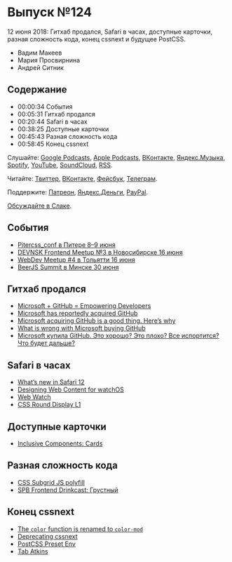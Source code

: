 # Выпуск №124

12 июня 2018: Гитхаб продался, Safari в часах, доступные карточки, разная сложность кода, конец cssnext и будущее PostCSS.

- Вадим Макеев
- Мария Просвирнина
- Андрей Ситник

## Содержание

- 00:00:34 События
- 00:05:31 Гитхаб продался
- 00:20:44 Safari в часах
- 00:38:25 Доступные карточки
- 00:45:43 Разная сложность кода
- 00:58:45 Конец cssnext

Слушайте: [Google Podcasts](https://podcasts.google.com/?feed=aHR0cHM6Ly93ZWItc3RhbmRhcmRzLnJ1L3BvZGNhc3QvZmVlZC8), [Apple Podcasts](https://itunes.apple.com/podcast/id1080500016), [ВКонтакте](https://vk.com/podcasts-32017543), [Яндекс.Музыка](https://music.yandex.ru/album/6245956), [Spotify](https://open.spotify.com/show/3rzAcADjpBpXt73L0epTjV), [YouTube](https://www.youtube.com/playlist?list=PLMBnwIwFEFHcwuevhsNXkFTcadeX5R1Go), [SoundCloud](https://soundcloud.com/web-standards), [RSS](https://web-standards.ru/podcast/feed/).

Читайте: [Твиттер](https://twitter.com/webstandards_ru), [ВКонтакте](https://vk.com/webstandards_ru), [Фейсбук](https://www.facebook.com/webstandardsru), [Телеграм](https://t.me/webstandards_ru).

Поддержите: [Патреон](https://www.patreon.com/webstandards_ru), [Яндекс.Деньги](https://money.yandex.ru/to/41001119329753), [PayPal](https://www.paypal.me/pepelsbey).

[Обсуждайте в Слаке](http://slack.web-standards.ru/).

## События

- [Pitercss_conf в Питере 8–9 июня](https://pitercss.com/)
- [DEVNSK Frontend Meetup №3 в Новосибирске 16 июня](https://www.meetup.com/DEVNSK/events/250059820)
- [WebDev Meetup #4 в Тольятти 16 июня](https://wdmeetup.ru/)
- [BeerJS Summit в Минске 30 июня](https://www.facebook.com/events/174232359959486/)

## Гитхаб продался

- [Microsoft + GitHub = Empowering Developers](https://blogs.microsoft.com/blog/2018/06/04/microsoft-github-empowering-developers/)
- [Microsoft has reportedly acquired GitHub](https://www.theverge.com/2018/6/3/17422752/microsoft-github-acquisition-rumors)
- [Microsoft acquiring GitHub is a good thing. Here’s why](https://medium.com/p/6a6a57eb83ac)
- [What is wrong with Microsoft buying GitHub](https://jacquesmattheij.com/what-is-wrong-with-microsoft-buying-github)
- [Microsoft купила GitHub. Это хорошо? Это плохо? Все испортится? Что будет дальше?](https://meduza.io/feature/2018/06/07/microsoft-kupila-github-eto-horosho-eto-ploho-vse-isportitsya-chto-budet-dalshe)

## Safari в часах

- [What’s new in Safari 12](https://developer.apple.com/safari/whats-new/)
- [Designing Web Content for watchOS](https://developer.apple.com/videos/play/wwdc2018/239/)
- [Web Watch](https://timkadlec.com/remembers/2018-06-06-web-watch/)
- [CSS Round Display L1](https://www.w3.org/TR/css-round-display-1/)

## Доступные карточки

- [Inclusive Components: Cards](https://inclusive-components.design/cards/)

## Разная сложность кода

- [CSS Subgrid JS polyfill](https://rawgit.com/FremyCompany/css-grid-polyfill/houdini-experiment/bin/demo%5Bsubgrid%5D.html)
- [SPB Frontend Drinkcast: Грустный](https://spb-frontend.ru/podcast/26)

## Конец cssnext

- [The `color` function is renamed to `color-mod`](https://github.com/ianstormtaylor/css-color-function/issues/29)
- [Deprecating cssnext](https://moox.io/blog/deprecating-cssnext/)
- [PostCSS Preset Env](https://preset-env.cssdb.org/features)
- [Tab Atkins](https://twitter.com/tabatkins)
